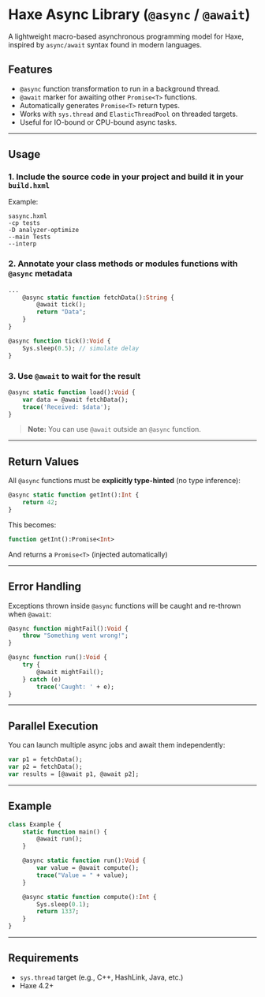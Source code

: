 # Haxe Async Library (`@async` / `@await`)

A lightweight macro-based asynchronous programming model for Haxe, inspired by `async/await` syntax found in modern languages.

## Features

-   `@async` function transformation to run in a background thread.
-   `@await` marker for awaiting other `Promise<T>` functions.
-   Automatically generates `Promise<T>` return types.
-   Works with `sys.thread` and `ElasticThreadPool` on threaded targets.
-   Useful for IO-bound or CPU-bound async tasks.

---

## Usage

### 1. Include the source code in your project and build it in your `build.hxml`

Example:
```hxml
sasync.hxml
-cp tests
-D analyzer-optimize
--main Tests
--interp
```

### 2. Annotate your class methods or modules functions with `@async` metadata

```haxe
...
    @async static function fetchData():String {
        @await tick();
        return "Data";
    }
}

@async function tick():Void {
    Sys.sleep(0.5); // simulate delay
}
```

### 3. Use `@await` to wait for the result

```haxe
@async static function load():Void {
    var data = @await fetchData();
    trace('Received: $data');
}
```
> **Note:** You can use `@await` outside an `@async` function.

---

## Return Values

All `@async` functions must be **explicitly type-hinted** (no type inference):

```haxe
@async static function getInt():Int {
    return 42;
}
```

This becomes:

```haxe
function getInt():Promise<Int>
```

And returns a `Promise<T>` (injected automatically)

---

## Error Handling

Exceptions thrown inside `@async` functions will be caught and re-thrown when `@await`:

```haxe
@async function mightFail():Void {
    throw "Something went wrong!";
}

@async function run():Void {
    try {
        @await mightFail();
    } catch (e)
        trace('Caught: ' + e);
}
```

---

## Parallel Execution

You can launch multiple async jobs and await them independently:

```haxe
var p1 = fetchData();
var p2 = fetchData();
var results = [@await p1, @await p2];
```

---

## Example

```haxe
class Example {
    static function main() {
        @await run();
    }

    @async static function run():Void {
        var value = @await compute();
        trace("Value = " + value);
    }

    @async static function compute():Int {
        Sys.sleep(0.1);
        return 1337;
    }
}
```

---

## Requirements

-   `sys.thread` target (e.g., C++, HashLink, Java, etc.)
-   Haxe 4.2+
